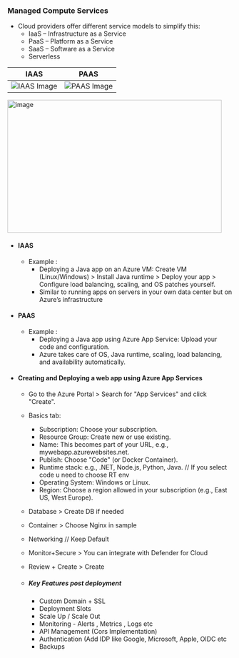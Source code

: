 ### Managed Compute Services

- Cloud providers offer different service models to simplify this:
  - IaaS – Infrastructure as a Service
  - PaaS – Platform as a Service
  - SaaS – Software as a Service
  - Serverless

| IAAS                                  | PAAS                                  |
|---------------------------------------|---------------------------------------|
| ![IAAS Image](https://github.com/user-attachments/assets/e1c82139-385f-43a4-a504-b270b1bca34e)| ![PAAS Image](https://github.com/user-attachments/assets/eb59bf2b-eef8-414f-861d-6704a2ccc4fc) |

<img width="480" height="298" alt="image" src="https://github.com/user-attachments/assets/87fe49c4-ac32-4bb5-bc5f-914b87d5225f" />


- #### IAAS
  - Example :
    - Deploying a Java app on an Azure VM: Create VM (Linux/Windows) > Install Java runtime > Deploy your app > Configure load balancing, scaling, and OS patches yourself.
    - Similar to running apps on servers in your own data center but on Azure’s infrastructure

- #### PAAS
  - Example :
    - Deploying a Java app using Azure App Service: Upload your code and configuration.
    - Azure takes care of OS, Java runtime, scaling, load balancing, and availability automatically. 


- #### Creating and Deploying a web app using Azure App Services
  - Go to the Azure Portal > Search for "App Services" and click "Create".
  - Basics tab:
    - Subscription: Choose your subscription.
    - Resource Group: Create new or use existing.
    - Name: This becomes part of your URL, e.g., mywebapp.azurewebsites.net.
    - Publish: Choose "Code" (or Docker Container).
    - Runtime stack: e.g., .NET, Node.js, Python, Java. // If you select code u need to choose RT env
    - Operating System: Windows or Linux.
    - Region: Choose a region allowed in your subscription (e.g., East US, West Europe). 
  - Database > Create DB if needed
  - Container > Choose Nginx in sample
  - Networking // Keep Default
  - Monitor+Secure > You can integrate with Defender for Cloud
  - Review + Create > Create
 
  - ##### Key Features post deployment
    - Custom Domain + SSL
    - Deployment Slots
    - Scale Up / Scale Out
    - Monitoring - Alerts , Metrics , Logs etc
    - API Management (Cors Implementation)
    - Authentication (Add IDP like Google, Microsoft, Apple, OIDC etc
    - Backups 
